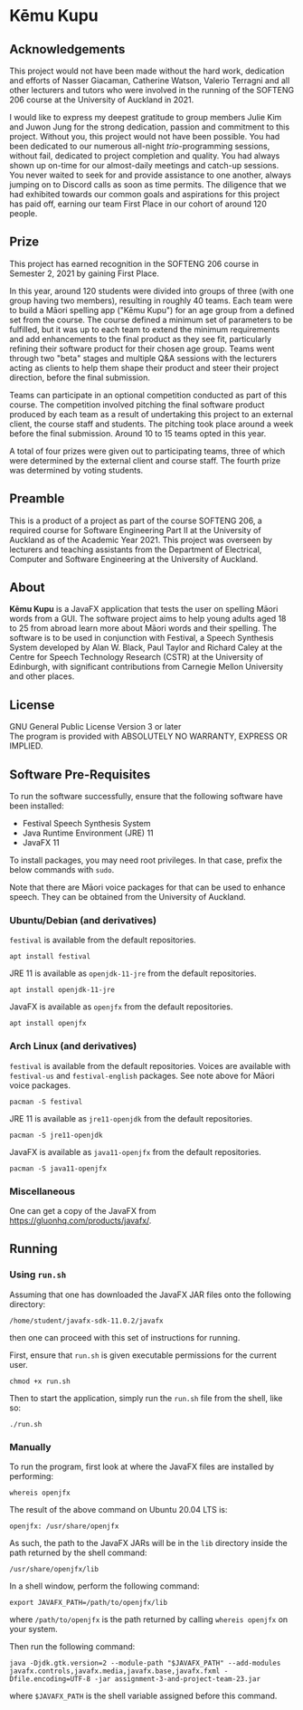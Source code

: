 # Kēmu Kupu
## Acknowledgements
This project would not have been made without the hard work, dedication and
efforts of Nasser Giacaman, Catherine Watson, Valerio Terragni and all other
lecturers and tutors who were involved in the running of the SOFTENG 206
course at the University of Auckland in 2021.

I would like to express my deepest gratitude to group members Julie Kim and
Juwon Jung for the strong dedication, passion and commitment to this
project.  Without you, this project would not have been possible.  You had
been dedicated to our numerous all-night _trio_-programming sessions, without
fail, dedicated to project completion and quality.  You had always shown up
on-time for our almost-daily meetings and catch-up sessions.  You never waited
to seek for and provide assistance to one another, always jumping on to
Discord calls as soon as time permits.  The diligence that we had exhibited
towards our common goals and aspirations for this project has paid off,
earning our team First Place in our cohort of around 120 people.

## Prize
This project has earned recognition in the SOFTENG 206 course in Semester 2,
2021 by gaining First Place.

In this year, around 120 students were divided into groups of three (with one
group having two members), resulting in roughly 40 teams.  Each team were to
build a Māori spelling app ("Kēmu Kupu") for an age group from a defined set
from the course.  The course defined a minimum set of parameters to be
fulfilled, but it was up to each team to extend the minimum requirements and
add enhancements to the final product as they see fit, particularly refining
their software product for their chosen age group.  Teams went through two
"beta" stages and multiple Q&A sessions with the lecturers acting as clients
to help them shape their product and steer their project direction, before
the final submission.

Teams can participate in an optional competition conducted as part of this
course.  The competition involved pitching the final software product produced
by each team as a result of undertaking this project to an external client,
the course staff and students.  The pitching took place around a week
before the final submission.  Around 10 to 15 teams opted in this year.

A total of four prizes were given out to participating teams, three of which
were determined by the external client and course staff.  The fourth prize was
determined by voting students.

## Preamble
This is a product of a project as part of the course SOFTENG 206, a required
course for Software Engineering Part II at the University of Auckland as of the
Academic Year 2021.  This project was overseen by lecturers and teaching
assistants from the Department of Electrical, Computer and Software Engineering
at the University of Auckland.

## About
**Kēmu Kupu** is a JavaFX application that tests the user on spelling Māori
words from a GUI.  The software project aims to help young adults aged 18 to 25
from abroad learn more about Māori words and their spelling.  The software is to
be used in conjunction with Festival, a Speech Synthesis System developed by
Alan W. Black, Paul Taylor and Richard Caley at the Centre for Speech Technology
Research (CSTR) at the University of Edinburgh, with significant contributions
from Carnegie Mellon University and other places.

## License
GNU General Public License Version 3 or later  
The program is provided with ABSOLUTELY NO WARRANTY, EXPRESS OR IMPLIED.

## Software Pre-Requisites
To run the software successfully, ensure that the following software have been
installed:
* Festival Speech Synthesis System
* Java Runtime Environment (JRE) 11
* JavaFX 11

To install packages, you may need root privileges.  In that case, prefix the
below commands with `sudo`.

Note that there are Māori voice packages for that can be used to enhance speech.
They can be obtained from the University of Auckland.

### Ubuntu/Debian (and derivatives)
`festival` is available from the default repositories.
```shell
apt install festival
```

JRE 11 is available as `openjdk-11-jre` from the default repositories.
```shell
apt install openjdk-11-jre
```

JavaFX is available as `openjfx` from the default repositories.
```shell
apt install openjfx
```

### Arch Linux (and derivatives)
`festival` is available from the default repositories.  Voices are available
with `festival-us` and `festival-english` packages.  See note above for Māori
voice packages.
```shell
pacman -S festival
```

JRE 11 is available as `jre11-openjdk` from the default repositories.
```shell
pacman -S jre11-openjdk
```

JavaFX is available as `java11-openjfx` from the default repositories.
```shell
pacman -S java11-openjfx
```

### Miscellaneous
One can get a copy of the JavaFX from https://gluonhq.com/products/javafx/.

## Running
### Using `run.sh`
Assuming that one has downloaded the JavaFX JAR files onto the following
directory:
```
/home/student/javafx-sdk-11.0.2/javafx
```
then one can proceed with this set of instructions for running.

First, ensure that `run.sh` is given executable permissions for the current
user.
```shell
chmod +x run.sh
```

Then to start the application, simply run the `run.sh` file from the shell, like
so:
```shell
./run.sh
```

### Manually
To run the program, first look at where the JavaFX files are installed by
performing:
```shell
whereis openjfx
```

The result of the above command on Ubuntu 20.04 LTS is:
```
openjfx: /usr/share/openjfx
```

As such, the path to the JavaFX JARs will be in the `lib` directory inside the
path returned by the shell command:
```
/usr/share/openjfx/lib
```

In a shell window, perform the following command:
```shell
export JAVAFX_PATH=/path/to/openjfx/lib
```
where `/path/to/openjfx` is the path returned by calling `whereis openjfx` on
your system.

Then run the following command:
```shell
java -Djdk.gtk.version=2 --module-path "$JAVAFX_PATH" --add-modules javafx.controls,javafx.media,javafx.base,javafx.fxml -Dfile.encoding=UTF-8 -jar assignment-3-and-project-team-23.jar
```
where `$JAVAFX_PATH` is the shell variable assigned before this command.

